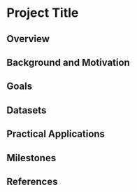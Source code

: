 # Project Title

## Overview

## Background and Motivation

## Goals

## Datasets

## Practical Applications

## Milestones

## References
